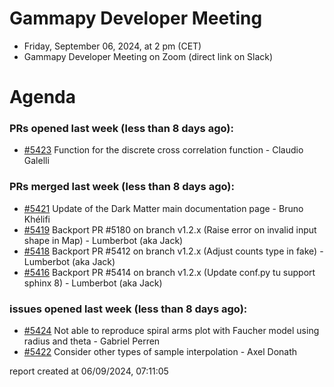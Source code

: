 # Gammapy Developer Meeting 
 * Friday, September 06, 2024, at 2 pm (CET) 
 * Gammapy Developer Meeting on Zoom (direct link on Slack) 
# Agenda

### PRs opened last week (less than 8 days ago): 
* [#5423](https://github.com/gammapy/gammapy/pull/5423) Function for the discrete cross correlation function - Claudio Galelli

### PRs merged last week (less than 8 days ago): 
* [#5421](https://github.com/gammapy/gammapy/pull/5421) Update of the Dark Matter main documentation page - Bruno Khélifi
* [#5419](https://github.com/gammapy/gammapy/pull/5419) Backport PR #5180 on branch v1.2.x (Raise error on invalid input shape in Map) - Lumberbot (aka Jack)
* [#5418](https://github.com/gammapy/gammapy/pull/5418) Backport PR #5412 on branch v1.2.x (Adjust counts type in fake) - Lumberbot (aka Jack)
* [#5416](https://github.com/gammapy/gammapy/pull/5416) Backport PR #5414 on branch v1.2.x (Update conf.py tu support sphinx 8) - Lumberbot (aka Jack)

### issues opened last week (less than 8 days ago): 
* [#5424](https://github.com/gammapy/gammapy/issues/5424) Not able to reproduce spiral arms plot with Faucher model using radius and theta - Gabriel Perren
* [#5422](https://github.com/gammapy/gammapy/issues/5422) Consider other types of sample interpolation  - Axel Donath

 report created at 06/09/2024, 07:11:05
